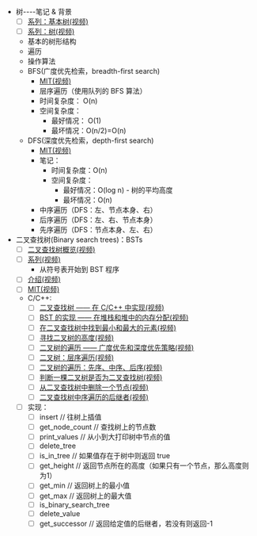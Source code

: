 * 树----笔记 &amp; 背景
    - [ ] [系列：基本树(视频)](https://www.coursera.org/learn/data-structures-optimizing-performance/lecture/ovovP/core-trees)
    - [ ] [系列：树(视频)](https://www.coursera.org/learn/data-structures/lecture/95qda/trees)
    * 基本的树形结构
    * 遍历
    * 操作算法
    * BFS(广度优先检索，breadth-first search)
        * [MIT(视频)](https://www.youtube.com/watch?v=s-CYnVz-uh4&list=PLUl4u3cNGP61Oq3tWYp6V_F-5jb5L2iHb&index=13)
        * 层序遍历（使用队列的 BFS 算法）
        * 时间复杂度： O(n)
        * 空间复杂度：
            * 最好情况： O(1)
            * 最坏情况：O(n/2)=O(n)
    * DFS(深度优先检索，depth-first search)
        * [MIT(视频)]()
        * 笔记：
            * 时间复杂度：O(n)
            * 空间复杂度：
                * 最好情况：O(log n) - 树的平均高度
                * 最坏情况：O(n)
        * 中序遍历（DFS：左、节点本身、右）
        * 后序遍历（DFS：左、右、节点本身）
        * 先序遍历（DFS：节点本身、左、右）
* 二叉查找树(Binary search trees)：BSTs
    - [ ] [二叉查找树概览(视频)](https://www.youtube.com/watch?v=x6At0nzX92o&index=1&list=PLA5Lqm4uh9Bbq-E0ZnqTIa8LRaL77ica6)
    - [ ] [系列(视频)](https://www.coursera.org/learn/data-structures-optimizing-performance/lecture/p82sw/core-introduction-to-binary-search-trees)
        * 从符号表开始到 BST 程序
    - [ ] [介绍(视频)]()
    - [ ] [MIT(视频)]()
    * C/C++:
        - [ ] [二叉查找树 —— 在 C/C++ 中实现(视频)](https://www.youtube.com/watch?v=COZK7NATh4k&list=PL2_aWCzGMAwI3W_JlcBbtYTwiQSsOTa6P&index=28)
        - [ ] [BST 的实现 —— 在堆栈和堆中的内存分配(视频)](https://www.youtube.com/watch?v=hWokyBoo0aI&list=PL2_aWCzGMAwI3W_JlcBbtYTwiQSsOTa6P&index=29)
        - [ ] [在二叉查找树中找到最小和最大的元素(视频)](https://www.youtube.com/watch?v=Ut90klNN264&index=30&list=PL2_aWCzGMAwI3W_JlcBbtYTwiQSsOTa6P)
        - [ ] [寻找二叉树的高度(视频)](https://www.youtube.com/watch?v=_pnqMz5nrRs&list=PL2_aWCzGMAwI3W_JlcBbtYTwiQSsOTa6P&index=31)
        - [ ] [二叉树的遍历 —— 广度优先和深度优先策略(视频)](https://www.youtube.com/watch?v=9RHO6jU--GU&list=PL2_aWCzGMAwI3W_JlcBbtYTwiQSsOTa6P&index=32)
        - [ ] [二叉树：层序遍历(视频)](https://www.youtube.com/watch?v=86g8jAQug04&index=33&list=PL2_aWCzGMAwI3W_JlcBbtYTwiQSsOTa6P)
        - [ ] [二叉树的遍历：先序、中序、后序(视频)](https://www.youtube.com/watch?v=gm8DUJJhmY4&index=34&list=PL2_aWCzGMAwI3W_JlcBbtYTwiQSsOTa6P)
        - [ ] [判断一棵二叉树是否为二叉查找树(视频)](https://www.youtube.com/watch?v=yEwSGhSsT0U&index=35&list=PL2_aWCzGMAwI3W_JlcBbtYTwiQSsOTa6P)
        - [ ] [从二叉查找树中删除一个节点(视频)](https://www.youtube.com/watch?v=gcULXE7ViZw&list=PL2_aWCzGMAwI3W_JlcBbtYTwiQSsOTa6P&index=36)
        - [ ] [二叉查找树中序遍历的后继者(视频)](https://www.youtube.com/watch?v=5cPbNCrdotA&index=37&list=PL2_aWCzGMAwI3W_JlcBbtYTwiQSsOTa6P)
    - [ ] 实现：
        - [ ] insert // 往树上插值
        - [ ] get_node_count // 查找树上的节点数
        - [ ] print_values // 从小到大打印树中节点的值
        - [ ] delete_tree
        - [ ] is_in_tree // 如果值存在于树中则返回 true
        - [ ] get_height // 返回节点所在的高度（如果只有一个节点，那么高度则为1）
        - [ ] get_min // 返回树上的最小值
        - [ ] get_max // 返回树上的最大值
        - [ ] is_binary_search_tree
        - [ ] delete_value
        - [ ] get_successor // 返回给定值的后继者，若没有则返回-1
